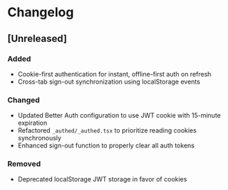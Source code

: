 # Changelog

## [Unreleased]

### Added

- Cookie-first authentication for instant, offline-first auth on refresh
- Cross-tab sign-out synchronization using localStorage events

### Changed

- Updated Better Auth configuration to use JWT cookie with 15-minute expiration
- Refactored `_authed/_authed.tsx` to prioritize reading cookies synchronously
- Enhanced sign-out function to properly clear all auth tokens

### Removed

- Deprecated localStorage JWT storage in favor of cookies
